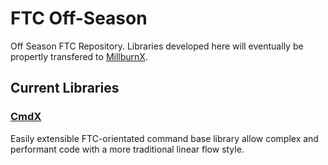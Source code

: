 # FTC Off-Season

Off Season FTC Repository. Libraries developed here will eventually be propertly transfered to [MillburnX](https://github.com/millburnx/).

## Current Libraries

### [CmdX](/cmdx/)

Easily extensible FTC-orientated command base library allow complex and performant code with a more traditional linear flow style.
